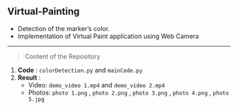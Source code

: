 ## Virtual-Painting
- Detection of the marker’s color.
- Implementation of Virtual Paint application using Web Camera

---

>Content of the Repository
1. **Code** : `colorDetection.py` and `mainCode.py`
2. **Result** :
    - Video: `demo_video 1.mp4` and `demo_video 2.mp4`
    - Photos: `photo 1.png` , `photo 2.png` , `photo 3.png` , `photo 4.png` , `photo 5.jpg`
